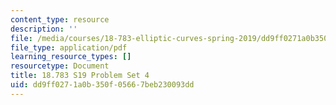 ```yaml
---
content_type: resource
description: ''
file: /media/courses/18-783-elliptic-curves-spring-2019/dd9ff0271a0b350f05667beb230093dd_MIT18_783S19_pset4.pdf
file_type: application/pdf
learning_resource_types: []
resourcetype: Document
title: 18.783 S19 Problem Set 4
uid: dd9ff027-1a0b-350f-0566-7beb230093dd
---
```

